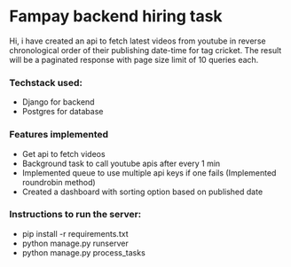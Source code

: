 # Fampay backend hiring task
Hi, i have created an api to fetch latest videos from youtube in reverse chronological order of their publishing date-time for tag cricket. The result will be a paginated response with page size limit of 10 queries each.

### Techstack used:
- Django for backend
- Postgres for database

### Features implemented
- Get api to fetch videos
- Background task to call youtube apis after every 1 min
- Implemented queue to use multiple api keys if one fails (Implemented roundrobin method)
- Created a dashboard with sorting option based on published date

### Instructions to run the server:
- pip install -r requirements.txt
- python manage.py runserver
- python manage.py process_tasks